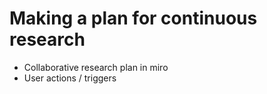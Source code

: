 # Making a plan for continuous research

- Collaborative research plan in miro
- User actions / triggers